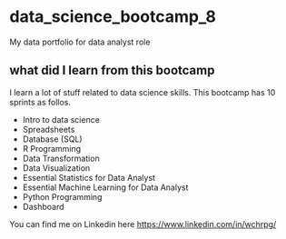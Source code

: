 # data_science_bootcamp_8
My data portfolio for data analyst role

## what did I learn from this bootcamp

I learn a lot of stuff related to data science skills. This bootcamp has 10 sprints as follos.

- Intro to data science
- Spreadsheets
- Database (SQL)
- R Programming
- Data Transformation
- Data Visualization
- Essential Statistics for Data Analyst
- Essential Machine Learning for Data Analyst
- Python Programming
- Dashboard

You can find me on Linkedin here https://www.linkedin.com/in/wchrpg/
